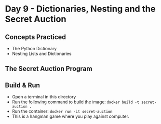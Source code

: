 # Day 9 - Dictionaries, Nesting and the Secret Auction
## Concepts Practiced
- The Python Dictionary
- Nesting Lists and Dictionaries
## The Secret Auction Program
## Build & Run 
- Open a terminal in this directory
- Run the following command to build the image:
```docker build -t secret-auction .```
- Run the container:
```docker run -it secret-auction```
- This is a hangman game where you play against computer.